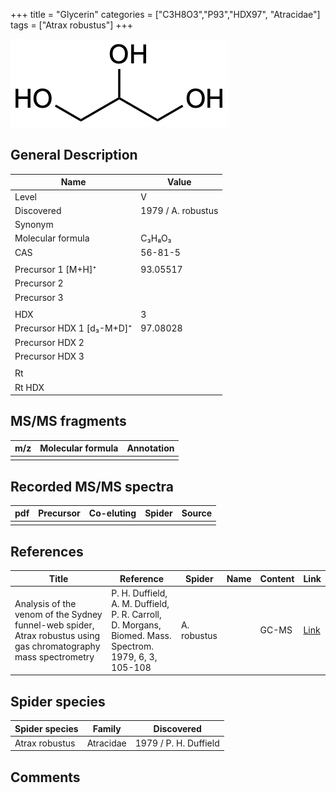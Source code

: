 +++
title = "Glycerin"
categories = ["C3H8O3","P93","HDX97",
"Atracidae"]
tags = ["Atrax robustus"]
+++

![](/img/Glycerin.png)

## General Description

| Name                      | Value              |
|---------------------------|--------------------|
| Level                     | V                  |
| Discovered                | 1979 / A. robustus |
| Synonym                   |                    |
| Molecular formula         | C₃H₈O₃             |
| CAS                       | 56-81-5            |
|                           |                    |
| Precursor 1 [M+H]⁺        | 93.05517           |
| Precursor 2               |                    |
| Precursor 3               |                    |
|                           |                    |
| HDX                       | 3                  |
| Precursor HDX 1 [d₃-M+D]⁺ | 97.08028           |
| Precursor HDX 2           |                    |
| Precursor HDX 3           |                    |
|                           |                    |
| Rt                        |                    |
| Rt HDX                    |                    |

## MS/MS fragments

| m/z | Molecular formula | Annotation |
|-----|-------------------|------------|
|     |                   |            |

## Recorded MS/MS spectra

| pdf | Precursor | Co-eluting | Spider | Source |
|-----|-----------|------------|--------|--------|
|     |           |            |        |        |

## References

| Title                                                                                                            | Reference                                                                                              | Spider      | Name | Content | Link                                   |
|------------------------------------------------------------------------------------------------------------------|--------------------------------------------------------------------------------------------------------|-------------|------|---------|----------------------------------------|
| Analysis of the venom of the Sydney funnel-web spider, Atrax robustus using gas chromatography mass spectrometry | P. H. Duffield, A. M. Duffield, P. R. Carroll, D. Morgans, Biomed. Mass. Spectrom. 1979, 6, 3, 105-108 | A. robustus |      | GC-MS   | [Link](https://doi.org/10.1002/bms.1200060305) |                                 |

## Spider species

| Spider species | Family    | Discovered            |
|----------------|-----------|-----------------------|
| Atrax robustus | Atracidae | 1979 / P. H. Duffield |

## Comments